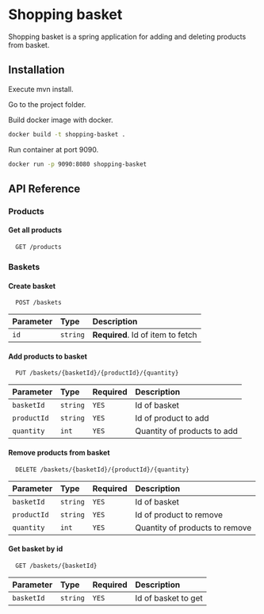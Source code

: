 # Shopping basket

Shopping basket is a spring application for adding and deleting products from basket.

## Installation

Execute mvn install.

Go to the project folder.

Build docker image with docker.

```bash
docker build -t shopping-basket .
```

Run container at port 9090.

```bash
docker run -p 9090:8080 shopping-basket
```

## API Reference

### Products

#### Get all products

```http
  GET /products
```

### Baskets

#### Create basket

```http
  POST /baskets
```

| Parameter | Type     | Description                       |
| :-------- | :------- | :-------------------------------- |
| `id`      | `string` | **Required**. Id of item to fetch |

#### Add products to basket

```http
  PUT /baskets/{basketId}/{productId}/{quantity}
```

| Parameter | Type     |Required|Description                  |
| :-------- | :------- | :----- |:--------------------------- |
| `basketId`| `string` | `YES`  |Id of basket |
| `productId`| `string` | `YES`  |Id of product to add |
| `quantity`| `int` | `YES`  |Quantity of products to add |

#### Remove products from basket

```http
  DELETE /baskets/{basketId}/{productId}/{quantity}
```

| Parameter | Type     |Required|Description                  |
| :-------- | :------- | :----- |:--------------------------- |
| `basketId`| `string` | `YES`  |Id of basket |
| `productId`| `string` | `YES`  |Id of product to remove |
| `quantity`| `int` | `YES`  |Quantity of products to remove |

#### Get basket by id

```http
  GET /baskets/{basketId}
```

| Parameter | Type     |Required|Description                  |
| :-------- | :------- | :----- |:--------------------------- |
| `basketId`| `string` | `YES`  |Id of basket to get |
